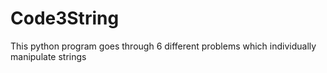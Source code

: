 # Code3String
This python program goes through 6 different problems which individually manipulate strings

